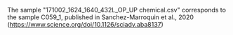 The sample "171002_1624_1640_432L_OP_UP chemical.csv" corresponds to the sample C059_1, published in Sanchez-Marroquin et al., 2020 (https://www.science.org/doi/10.1126/sciadv.aba8137)